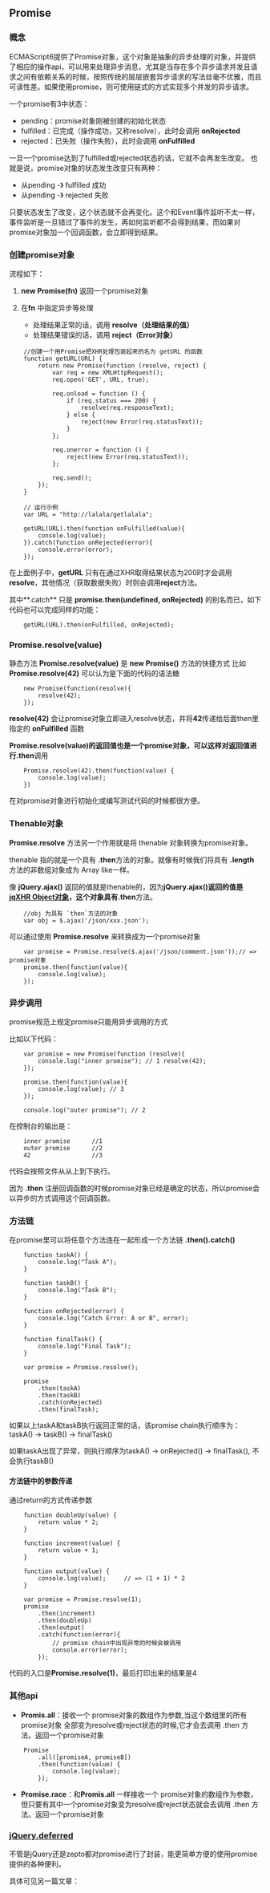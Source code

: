 ## Promise

### 概念
ECMAScript6提供了Promise对象，这个对象是抽象的异步处理的对象，并提供了相应的操作api，可以用来处理异步消息，尤其是当存在多个异步请求并发且请求之间有依赖关系的时候，按照传统的层层嵌套异步请求的写法丝毫不优雅，而且可读性差。如果使用promise，则可使用链式的方式实现多个并发的异步请求。

一个promise有3中状态：
* pending：promise对象刚被创建的初始化状态
* fulfilled：已完成（操作成功，又称resolve），此时会调用 **onRejected**
* rejected：已失败（操作失败），此时会调用 **onFulfilled**

一旦一个promise达到了fulfilled或rejected状态的话，它就不会再发生改变。
也就是说，promise对象的状态发生改变只有两种：
* 从pending -》 fulfilled  成功
* 从pending -》 rejected   失败

只要状态发生了改变，这个状态就不会再变化。这个和Event事件监听不太一样，事件监听是一旦错过了事件的发生，再如何监听都不会得到结果，而如果对promise对象加一个回调函数，会立即得到结果。


### 创建promise对象
流程如下：

1. **new Promise(fn)** 返回一个promise对象

2. 在**fn** 中指定异步等处理
	* 处理结果正常的话，调用 **resolve（处理结果的值）**
	* 处理结果错误的话，调用 **reject（Error对象）**

```
	//创建一个用Promise把XHR处理包装起来的名为 getURL 的函数
	function getURL(URL) {
		return new Promise(function (resolve, reject) {
			var req = new XMLHttpRequest(); 
			req.open('GET', URL, true); 

			req.onload = function () {
				if (req.status === 200) { 
					resolve(req.responseText);
				} else {
					reject(new Error(req.statusText));
				} 
			};

			req.onerror = function () { 
				reject(new Error(req.statusText));
			};

			req.send(); 
		});
	}

	// 运行示例
	var URL = "http://lalala/getlalala"; 

	getURL(URL).then(function onFulfilled(value){
		console.log(value); 
	}).catch(function onRejected(error){
		console.error(error); 
	});
```

在上面例子中，**getURL** 只有在通过XHR取得结果状态为200时才会调用**resolve**，其他情况（获取数据失败）时则会调用**reject**方法。

其中**.catch** 只是 **promise.then(undefined, onRejected)** 的别名而已，如下代码也可以完成同样的功能：

```
	getURL(URL).then(onFulfilled, onRejected);
```

### Promise.resolve(value)
静态方法 **Promise.resolve(value)** 是 **new Promise()** 方法的快捷方式
比如 **Promise.resolve(42)** 可以认为是下面的代码的语法糖

```
	new Promise(function(resolve){ 
		resolve(42);
	});
```

**resolve(42)** 会让promise对象立即进入resolve状态，并将**42**传递给后面then里指定的 **onFulfilled** 函数

**Promise.resolve(value)**的返回值也是一个promise对象，可以这样对返回值进行**.then**调用
```
	Promise.resolve(42).then(function(value) {
		console.log(value);
	})
```

在对promise对象进行初始化或编写测试代码的时候都很方便。

### Thenable对象
**Promise.resolve** 方法另一个作用就是将 thenable 对象转换为promise对象。

thenable 指的就是一个具有 **.then**方法的对象。就像有时候我们将具有 **.length** 方法的非数组对象成为 Array like一样。

像 **jQuery.ajax()** 返回的值就是thenable的，因为**jQuery.ajax()**返回的值是[jqXHR Object对象](http://api.jquery.com/Types/#jqXHR)，这个对象具有**.then**方法。

```
	//obj 为具有 `then`方法的对象
	var obj = $.ajax('/json/xxx.json');
```

可以通过使用 **Promise.resolve** 来转换成为一个promise对象
```
	var promise = Promise.resolve($.ajax('/json/comment.json'));// => promise对象 
	promise.then(function(value){
		console.log(value); 
	});
```

### 异步调用
promise规范上规定promise只能用异步调用的方式

比如以下代码：
```
	var promise = new Promise(function (resolve){ 
		console.log("inner promise"); // 1 resolve(42);
	}); 

	promise.then(function(value){
		console.log(value); // 3 
	});

	console.log("outer promise"); // 2
```

在控制台的输出是：
```
	inner promise      //1
	outer promise      //2
	42                 //3
```

代码会按照文件从从上到下执行。

因为 **.then** 注册回调函数的时候promise对象已经是确定的状态，所以promise会以异步的方式调用这个回调函数。

### 方法链
在promise里可以将任意个方法连在一起形成一个方法链 **.then().catch()**
```
	function taskA() { 
		console.log("Task A");
	}

	function taskB() {
		console.log("Task B"); 
	}

	function onRejected(error) { 
		console.log("Catch Error: A or B", error);
	}

	function finalTask() {
		console.log("Final Task"); 
	}

	var promise = Promise.resolve(); 

	promise
		.then(taskA) 
		.then(taskB) 
		.catch(onRejected) 
		.then(finalTask);
```

如果以上taskA和taskB执行返回正常的话，该promise chain执行顺序为： taskA() -> taskB() -> finalTask()

如果taskA出现了异常，则执行顺序为taskA() -> onRejected() -> finalTask(), 不会执行taskB()

#### 方法链中的参数传递
通过return的方式传递参数
```
	function doubleUp(value) { 
		return value * 2;
	}

	function increment(value) {
		return value + 1; 
	}

	function output(value) { 
		console.log(value);		// => (1 + 1) * 2
	}

	var promise = Promise.resolve(1); 
	promise
		.then(increment) 
		.then(doubleUp) 
		.then(output) 
		.catch(function(error){
	￼￼￼		// promise chain中出现异常的时候会被调用
			console.error(error); 
		});

```

代码的入口是**Promise.resolve(1)**，最后打印出来的结果是4

### 其他api

* **Promis.all**：接收一个 promise对象的数组作为参数,当这个数组里的所有promise对象 全部变为resolve或reject状态的时候,它才会去调用 .then 方法。返回一个promise对象
```
	Promise
		.all([promiseA, promiseB])
		.then(function(value) {
			console.log(value);
		});
```

* **Promise.race**：和**Promis.all** 一样接收一个 promise对象的数组作为参数，但只要有其中一个promise对象变为resolve或reject状态就会去调用 .then 方法。返回一个promise对象


### [jQuery.deferred](http://api.jquery.com/category/deferred-object/)
不管是jQuery还是zepto都对promise进行了封装，能更简单方便的使用promise提供的各种便利。

具体可见另一篇文章：